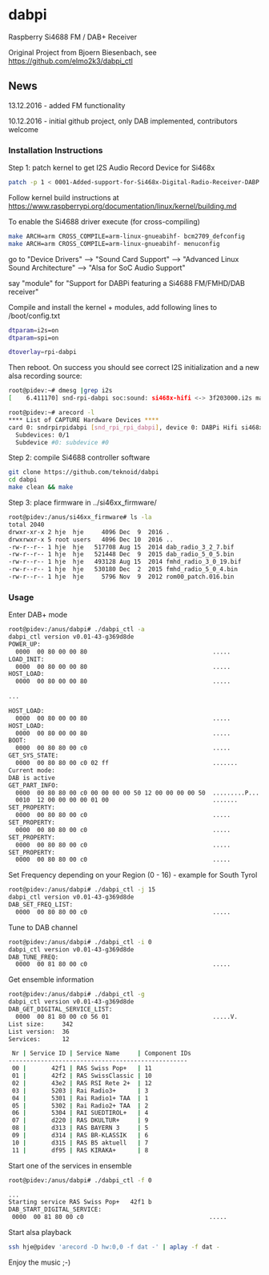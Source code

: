 # dabpi
Raspberry Si4688 FM / DAB+ Receiver

Original Project from Bjoern Biesenbach, see https://github.com/elmo2k3/dabpi_ctl

## News

13.12.2016 - added FM functionality

10.12.2016 - initial github project, only DAB implemented, contributors welcome

### Installation Instructions

Step 1: patch kernel to get I2S Audio Record Device for Si468x

```bash
patch -p 1 < 0001-Added-support-for-Si468x-Digital-Radio-Receiver-DABP.patch
```
Follow kernel build instructions at https://www.raspberrypi.org/documentation/linux/kernel/building.md

To enable the Si4688 driver execute (for cross-compiling)

```bash
make ARCH=arm CROSS_COMPILE=arm-linux-gnueabihf- bcm2709_defconfig
make ARCH=arm CROSS_COMPILE=arm-linux-gnueabihf- menuconfig
```
go to "Device Drivers" --> "Sound Card Support" --> "Advanced Linux Sound Architecture" --> "Alsa for SoC Audio Support"

say "module" for "Support for DABPi featuring a Si4688 FM/FMHD/DAB receiver"

Compile and install the kernel + modules, add following lines to /boot/config.txt

```bash
dtparam=i2s=on
dtparam=spi=on

dtoverlay=rpi-dabpi
```
Then reboot. On success you should see correct I2S initialization and a new alsa recording source:

```bash
root@pidev:~# dmesg |grep i2s
[    6.411170] snd-rpi-dabpi soc:sound: si468x-hifi <-> 3f203000.i2s mapping ok

root@pidev:~# arecord -l
**** List of CAPTURE Hardware Devices ****
card 0: sndrpirpidabpi [snd_rpi_rpi_dabpi], device 0: DABPi Hifi si468x-hifi-0 []
  Subdevices: 0/1
  Subdevice #0: subdevice #0
```

Step 2: compile Si4688 controller software

```bash
git clone https://github.com/teknoid/dabpi
cd dabpi
make clean && make
```
Step 3: place firmware in ../si46xx_firmware/

```bash
root@pidev:/anus/si46xx_firmware# ls -la
total 2040
drwxr-xr-x 2 hje  hje     4096 Dec  9  2016 .
drwxrwxr-x 5 root users   4096 Dec 10  2016 ..
-rw-r--r-- 1 hje  hje   517708 Aug 15  2014 dab_radio_3_2_7.bif
-rw-r--r-- 1 hje  hje   521448 Dec  9  2015 dab_radio_5_0_5.bin
-rw-r--r-- 1 hje  hje   493128 Aug 15  2014 fmhd_radio_3_0_19.bif
-rw-r--r-- 1 hje  hje   530180 Dec  2  2015 fmhd_radio_5_0_4.bin
-rw-r--r-- 1 hje  hje     5796 Nov  9  2012 rom00_patch.016.bin
```

### Usage

Enter DAB+ mode

```bash
root@pidev:/anus/dabpi# ./dabpi_ctl -a
dabpi_ctl version v0.01-43-g369d8de
POWER_UP:
  0000  00 80 00 00 80                                   .....
LOAD_INIT:
  0000  00 80 00 00 80                                   .....
HOST_LOAD:
  0000  00 80 00 00 80                                   .....
  
...

HOST_LOAD:
  0000  00 80 00 00 80                                   .....
HOST_LOAD:
  0000  00 80 00 00 80                                   .....
BOOT:
  0000  00 80 80 00 c0                                   .....
GET_SYS_STATE:
  0000  00 80 80 00 c0 02 ff                             .......
Current mode: 
DAB is active
GET_PART_INFO:
  0000  00 80 80 00 c0 00 00 00 00 50 12 00 00 00 00 50  .........P.....P
  0010  12 00 00 00 00 01 00                             .......
SET_PROPERTY:
  0000  00 80 80 00 c0                                   .....
SET_PROPERTY:
  0000  00 80 80 00 c0                                   .....
SET_PROPERTY:
  0000  00 80 80 00 c0                                   .....
SET_PROPERTY:
  0000  00 80 80 00 c0                                   .....

```
Set Frequency depending on your Region (0 - 16) - example for South Tyrol

```bash
root@pidev:/anus/dabpi# ./dabpi_ctl -j 15
dabpi_ctl version v0.01-43-g369d8de
DAB_SET_FREQ_LIST:
  0000  00 80 80 00 c0                                   .....

```
Tune to DAB channel

```bash
root@pidev:/anus/dabpi# ./dabpi_ctl -i 0
dabpi_ctl version v0.01-43-g369d8de
DAB_TUNE_FREQ:
  0000  00 81 80 00 c0                                   .....

```
Get ensemble information

```bash
root@pidev:/anus/dabpi# ./dabpi_ctl -g
dabpi_ctl version v0.01-43-g369d8de
DAB_GET_DIGITAL_SERVICE_LIST:
  0000  00 81 80 00 c0 56 01                             .....V.
List size:     342
List version:  36
Services:      12

 Nr | Service ID | Service Name     | Component IDs
--------------------------------------------------
 00 |       42f1 | RAS Swiss Pop+   | 11 
 01 |       42f2 | RAS SwissClassic | 10 
 02 |       43e2 | RAS RSI Rete 2+  | 12 
 03 |       5203 | Rai Radio3+      | 3 
 04 |       5301 | Rai Radio1+ TAA  | 1 
 05 |       5302 | Rai Radio2+ TAA  | 2 
 06 |       5304 | RAI SUEDTIROL+   | 4 
 07 |       d220 | RAS DKULTUR+     | 9 
 08 |       d313 | RAS BAYERN 3     | 5 
 09 |       d314 | RAS BR-KLASSIK   | 6 
 10 |       d315 | RAS B5 aktuell   | 7 
 11 |       df95 | RAS KIRAKA+      | 8 
 ```
 Start one of the services in ensemble 
 
 ```bash
 root@pidev:/anus/dabpi# ./dabpi_ctl -f 0

...
Starting service RAS Swiss Pop+   42f1 b
DAB_START_DIGITAL_SERVICE:
  0000  00 81 80 00 c0                                   .....
```

Start alsa playback

```bash
ssh hje@pidev 'arecord -D hw:0,0 -f dat -' | aplay -f dat -
```

Enjoy the music ;-)
 
